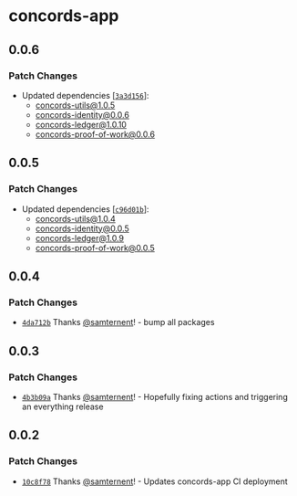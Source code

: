 # concords-app

## 0.0.6

### Patch Changes

- Updated dependencies [[`3a3d156`](https://github.com/samternent/home/commit/3a3d156030ec4f5acd3575a0df41b8eab6858627)]:
  - concords-utils@1.0.5
  - concords-identity@0.0.6
  - concords-ledger@1.0.10
  - concords-proof-of-work@0.0.6

## 0.0.5

### Patch Changes

- Updated dependencies [[`c96d01b`](https://github.com/samternent/home/commit/c96d01bd3cbce2064ba6549950a6096a30d9eaca)]:
  - concords-utils@1.0.4
  - concords-identity@0.0.5
  - concords-ledger@1.0.9
  - concords-proof-of-work@0.0.5

## 0.0.4

### Patch Changes

- [`4da712b`](https://github.com/samternent/home/commit/4da712b1ffa7d134f664886b1a99d4771d2c04c6) Thanks [@samternent](https://github.com/samternent)! - bump all packages

## 0.0.3

### Patch Changes

- [`4b3b09a`](https://github.com/samternent/home/commit/4b3b09a759b54a4d861ac22d64df70e54161501b) Thanks [@samternent](https://github.com/samternent)! - Hopefully fixing actions and triggering an everything release

## 0.0.2

### Patch Changes

- [`10c8f78`](https://github.com/samternent/home/commit/10c8f785075c15eed41188fc5242a2902d74b5d9) Thanks [@samternent](https://github.com/samternent)! - Updates concords-app CI deployment

